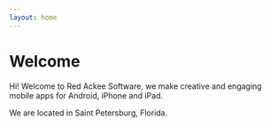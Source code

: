```yaml
---
layout: home
---
```

# Welcome

Hi! Welcome to Red Ackee Software, we make creative and engaging mobile apps for Android, iPhone and iPad. 

We are located in Saint Petersburg, Florida.


